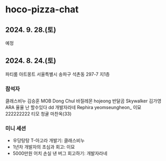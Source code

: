 # hoco-pizza-chat

## 2024. 9. 28.(토)
예정

## 2024. 8. 24.(토)
파티룸 아트몽트
서울특별시 송파구 석촌동 297-7 지1층

### 참석자
클래스비누
김승훈
MOB
Dong Chul
바질레몬
hojeong
반달곰
Skywalker
김가영
ARA
율율
난 할수있다
dd
개발자라네
Rephira
yeomseungheon_
이묘
222222222
티모
청귤
마찬옥(33)

### 미니 세션
- 우당탕탕 T-아고라 개발기: 클래스비누
- 1년차 개발자의 초심과 회고: 이묘
- 5000만원 어치 손실 낸 버그 회고하기: 개발자라네
